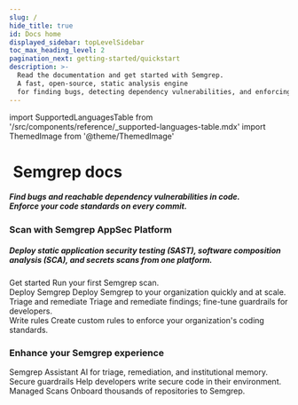 ```yaml
---
slug: /
hide_title: true
id: Docs home
displayed_sidebar: topLevelSidebar
toc_max_heading_level: 2
pagination_next: getting-started/quickstart
description: >-
  Read the documentation and get started with Semgrep.
  A fast, open-source, static analysis engine
  for finding bugs, detecting dependency vulnerabilities, and enforcing code standards at editor, commit, and CI time.
---
```


import SupportedLanguagesTable from '/src/components/reference/_supported-languages-table.mdx'
import ThemedImage from '@theme/ThemedImage'

<!-- vale off -->

<!---
Substitute the "dark:" logo path in case a new dark logo is made.
The code is kept here for easy maintenance.
-->

<div style={{display: 'inline-flex', paddingTop: '32px'}}>
<a href="https://semgrep.dev">
  <ThemedImage
    alt="Semgrep themed logo"
    height="48px"
    sources={{
      light: ('img/semgrep.svg#no-shadow'),
      dark: ('img/semgrep.svg#no-shadow'),
    }} />
</a>
<h1>&nbsp;Semgrep <span style={{color: "#624DEF"}}>docs</span></h1>
</div>

<h5 class='home' style={{margin: '0px 0px 8px 0px'}}>Find bugs and reachable dependency vulnerabilities in code.<br />Enforce your code standards on every commit.</h5>

<h3>Scan with Semgrep AppSec Platform</h3>

<h5 class='home'>Deploy static application security testing (SAST), software composition analysis (SCA), and secrets scans from one platform.</h5>

<div class = "col-2-fixed">
  <Card className={'card-50'} link='/getting-started/quickstart'>
    <CardImage cardImageUrl='/img/icon-first-scan.svg' />
    <div class="card__copy">
        <CardHeader>Get started</CardHeader>
        <CardBody>
          Run your first Semgrep scan. 
        </CardBody>
    </div>
  </Card>
  <Card className={'card-50'} link='/deployment/core-deployment'>
    <CardImage cardImageUrl='/img/icon-deploy.svg' />
    <div class="card__copy">
        <CardHeader>Deploy Semgrep</CardHeader>
        <CardBody>
          Deploy Semgrep to your organization quickly and at scale.
        </CardBody>
    </div>
  </Card>
  <Card className={'card-50'} link='/semgrep-code/triage-remediation'>
    <CardImage cardImageUrl='/img/icon-triage.svg' />
    <div class="card__copy">
    <CardHeader>Triage and remediate</CardHeader>
    <CardBody>
      Triage and remediate findings; fine-tune guardrails for developers.
    </CardBody>
    </div>
  </Card>
  <Card className={'card-50'} link='/writing-rules/overview'>
    <CardImage cardImageUrl='/img/icon-rules.svg' />
    <div class="card__copy">
    <CardHeader>Write rules</CardHeader>
    <CardBody>
      Create custom rules to enforce your organization's coding standards.
    </CardBody>
    </div>
  </Card>
</div>

<h3>Enhance your Semgrep experience</h3>

<div class = "col-3-fixed">
  <Card link='/semgrep-assistant/overview'>
    <div class="card__copy">
    <CardHeader>Semgrep Assistant</CardHeader>
    <CardBody>
      AI for triage, remediation, and institutional memory. 
    </CardBody>
    </div>
  </Card>
  <Card link='/secure-guardrails/secure-guardrails-in-semgrep'>
    <div class="card__copy">
    <CardHeader>Secure guardrails</CardHeader>
    <CardBody>
      Help developers write secure code in their environment.
    </CardBody>
    </div>
  </Card>
  <Card link='/deployment/managed-scanning'>
    <div class="card__copy">
    <CardHeader>Managed Scans</CardHeader>
    <CardBody>
      Onboard thousands of repositories to Semgrep.
    </CardBody>
    </div>
  </Card>
</div>

<!--
Semgrep AppSec Platform, Code, and Supply Chain are **free** for up to 10 contributors. [Get started →](/getting-started/quickstart)

<h2>Language support</h2>

| Product | Language support |
| - | - |
| Semgrep Code | Semgrep Code [supports over 30 languages and counting](/supported-languages#semgrep-code-and-oss)! 🚀 |
| Semgrep Secrets | Semgrep Secrets detects API keys, hardcoded passwords, authentication tokens, and more in your repositories. |
| Semgrep Supply Chain | Semgrep Supply Chain supports C#, Go, Java, JavaScript and TypeScript, Python, and Ruby, as well as a [variety of package managers and lockfiles](/supported-languages#semgrep-supply-chain). 🛡️ |

-->
